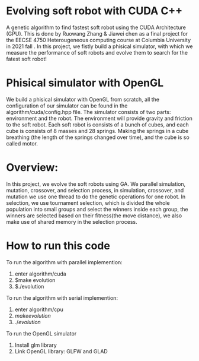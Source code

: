 # Evolving soft robot with CUDA C++
A genetic algorithm to find fastest soft robot using the CUDA Architecture (GPU). 
This is done by Ruowang Zhang & Jiawei chen as a final project for the EECSE 4750 Heterougeneous computing course at Columbia University in 2021 fall 
. In this project, we fistly build a phisical simulator, with which we measure the performance of soft robots and evolve them to search for the fatest
soft robot!

# Phisical simulator with OpenGL
We build a phisical simulator with OpenGL from scratch, all the configuration of our simulator can be found in the algorithm/cuda/config.hpp file. The simulator consists
of two parts: environment and the robot. The environment will provide gravity and friction to the soft robot. Each soft robot is consists of a bunch of 
cubes, and each cube is consists of 8 masses and 28 springs. Making the springs in a cube breathing (the length of the springs changed over time), and the 
cube is so called motor.

# Overview:
In this project, we evolve the soft robots using GA. We parallel simulation, mutation, crossover, and selection process, in simulation, crossover, and mutation
we use one thread to do the genetic operations for one robot. In selection, we use tournament selection, which is divided the whole population into small groups
and select the winners inside each group, the winners are selected based on their fitness(the move distance), we also make use of shared memory in the selection 
process.

# How to run this code
To run the algorithm with parallel implemention:
1. enter algorithm/cuda
2. $make evolution
3. $./evolution

To run the algorithm with serial implemention:
1. enter algorithm/cpu
2. $make evolution$
3. $./evolution$

To run the OpenGL simulator
1. Install glm library
2. Link OpenGL library: GLFW and GLAD

